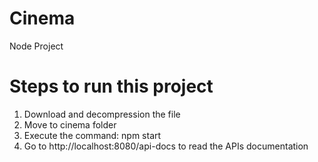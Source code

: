 # Cinema
Node Project

# Steps to run this project

1. Download and decompression the file
2. Move to cinema folder
3. Execute the command: npm start
3. Go to http://localhost:8080/api-docs to read the APIs documentation

